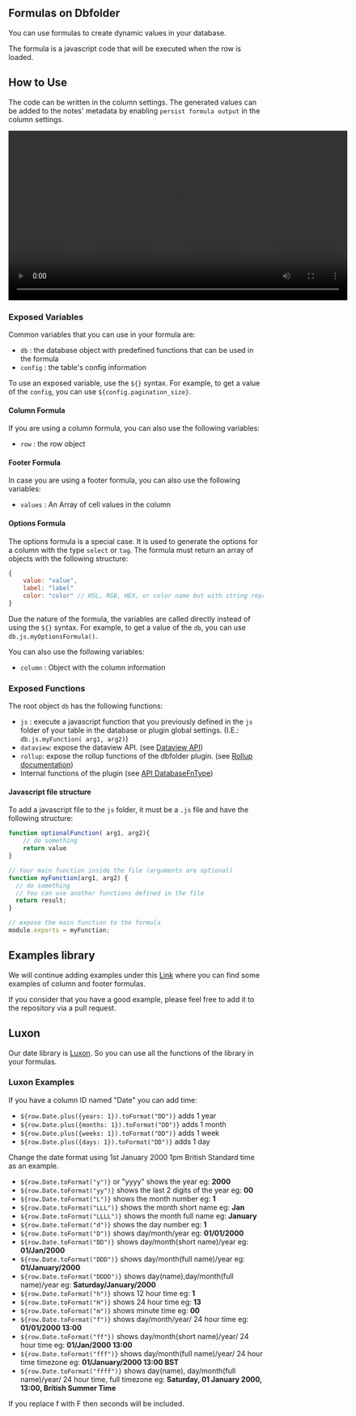 ## Formulas on Dbfolder

You can use formulas to create dynamic values in your database. 

The formula is a javascript code that will be executed when the row is loaded.

## How to Use

The code can be written in the column settings. The generated values can be added to the notes' metadata by enabling `persist formula output` in the column settings.

<video  width="670" controls>
  <source src="https://user-images.githubusercontent.com/38974541/197597294-aaf809e6-bb28-4e30-9e26-4281f6030236.mov" type="video/mp4">
</video>

### Exposed Variables
Common variables that you can use in your formula are:

- `db` : the database object with predefined functions that can be used in the formula
- `config` : the table's config information

To use an exposed variable, use the `${}` syntax. For example, to get a value of the `config`, you can use `${config.pagination_size}`.

#### Column Formula
If you are using a column formula, you can also use the following variables:

- `row` : the row object

#### Footer Formula
In case you are using a footer formula, you can also use the following variables:

- `values` : An Array of cell values in the column

#### Options Formula
The options formula is a special case. It is used to generate the options for a column with the type `select` or `tag`. The formula must return an array of objects with the following structure:

```javascript
{
    value: "value",
    label: "label"
    color: "color" // HSL, RGB, HEX, or color name but with string representation
}
```
Due the nature of the formula, the variables are called directly instead of using the `${}` syntax. For example, to get a value of the `db`, you can use `db.js.myOptionsFormula()`.

You can also use the following variables:
- `column` : Object with the column information


### Exposed Functions

The root object `db` has the following functions:

- `js` : execute a javascript function that you previously defined in the `js` folder of your table in the database or plugin global settings. (I.E.: `db.js.myFunction( arg1, arg2)`)
- `dataview`: expose the dataview API. (see [Dataview API](https://github.com/blacksmithgu/obsidian-dataview/blob/master/src/api/plugin-api.ts))
- `rollup`: expose the rollup functions of the dbfolder plugin.  (see [Rollup documentation](/obsidian-db-folder/features/Relations/#rollups))
- Internal functions of the plugin (see [API DatabaseFnType](https://github.com/RafaelGB/obsidian-db-folder/blob/master/src/cdm/ModulesFnModel.ts))

#### Javascript file structure

To add a javascript file to the `js` folder, it must be a `.js` file and have the following structure:

```javascript
function optionalFunction( arg1, arg2){
    // do something
    return value
}

// Your main function inside the file (arguments are optional)
function myFunction(arg1, arg2) {
  // do something
  // You can use another functions defined in the file
  return result;
}

// expose the main function to the formula
module.exports = myFunction;
```

## Examples library
We will continue adding examples under this [Link](https://github.com/RafaelGB/obsidian-db-folder/tree/master/docs/examples) where you can find some examples of column and footer formulas.

If you consider that you have a good example, please feel free to add it to the repository via a pull request.

## Luxon
Our date library is [Luxon](https://moment.github.io/luxon/#/). So you can use all the functions of the library in your formulas.

### Luxon Examples
If you have a column ID named "Date" you can add time:

- `${row.Date.plus({years: 1}).toFormat("DD")}` adds 1 year
- `${row.Date.plus({months: 1}).toFormat("DD")}` adds 1 month
- `${row.Date.plus({weeks: 1}).toFormat("DD")}` adds 1 week
- `${row.Date.plus({days: 1}).toFormat("DD")}` adds 1 day

Change the date format using 1st January 2000 1pm British Standard time as an example.

- `${row.Date.toFormat("y")}` or "yyyy" shows the year eg: **2000**
- `${row.Date.toFormat("yy")}` shows the last 2 digits of the year eg: **00**
- `${row.Date.toFormat("L")}` shows the month number eg: **1**
- `${row.Date.toFormat("LLL")}` shows the month short name eg: **Jan**
- `${row.Date.toFormat("LLLL")}` shows the month full name eg: **January**
- `${row.Date.toFormat("d")}` shows the day number eg: **1**
- `${row.Date.toFormat("D")}` shows day/month/year eg: **01/01/2000**
- `${row.Date.toFormat("DD")}` shows day/month(short name)/year eg: **01/Jan/2000**
- `${row.Date.toFormat("DDD")}` shows day/month(full name)/year eg: **01/January/2000**
- `${row.Date.toFormat("DDDD")}` shows day(name),day/month(full name)/year eg: **Saturday/January/2000**
- `${row.Date.toFormat("h")}` shows 12 hour time eg: **1**
- `${row.Date.toFormat("H")}` shows 24 hour time eg: **13**
- `${row.Date.toFormat("m")}` shows minute time eg: **00**
- `${row.Date.toFormat("f")}` shows day/month/year/ 24 hour time eg: **01/01/2000 13:00**
- `${row.Date.toFormat("ff"})` shows day/month(short name)/year/ 24 hour time eg: **01/Jan/2000 13:00**
- `${row.Date.toFormat("fff")}` shows day/month(full name)/year/ 24 hour time timezone eg: **01/January/2000 13:00 BST**
- `${row.Date.toFormat("ffff")}` shows day(name), day/month(full name)/year/ 24 hour time, full timezone eg: **Saturday, 01 January 2000, 13:00, British Summer Time** 

If you replace f with F then seconds will be included.
